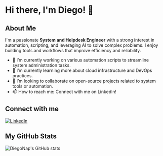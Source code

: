 # Hi there, I'm Diego! 👋

## About Me

I'm a passionate **System and Helpdesk Engineer** with a strong interest in automation, scripting, and leveraging AI to solve complex problems. I enjoy building tools and workflows that improve efficiency and reliability.

- 🔭 I’m currently working on various automation scripts to streamline system administration tasks.
- 🌱 I’m currently learning more about cloud infrastructure and DevOps practices.
- 👯 I’m looking to collaborate on open-source projects related to system tools or automation.
- 📫 How to reach me: Connect with me on LinkedIn!

## Connect with me

[![LinkedIn](https://img.shields.io/badge/LinkedIn-0077B5?style=for-the-badge&logo=linkedin&logoColor=white)](https://www.linkedin.com/in/diego-napoli-732b8a71/)

## My GitHub Stats

![DiegoNap's GitHub stats](https://github-readme-stats.vercel.app/api?username=diegonap&show_icons=true&theme=radical)